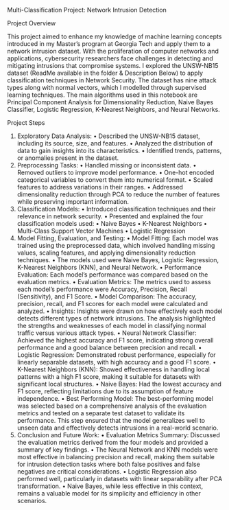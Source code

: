 Multi-Classification Project: Network Intrusion Detection

Project Overview

This project aimed to enhance my knowledge of machine learning concepts introduced in my Master’s program at Georgia Tech and apply them to a network intrusion dataset. With the proliferation of computer networks and applications, cybersecurity researchers face challenges in detecting and mitigating intrusions that compromise systems. I explored the UNSW-NB15 dataset (ReadMe available in the folder & Description Below) to apply classification techniques in Network Security. The dataset has nine attack types along with normal vectors, which I modelled through supervised learning techniques. The main algorithms used in this notebook are Principal Component Analysis for Dimensionality Reduction, Naive Bayes Classifier, Logistic Regression, K-Nearest Neighbors, and Neural Networks.

Project Steps

1.	Exploratory Data Analysis:
	•	Described the UNSW-NB15 dataset, including its source, size, and features.
	•	Analyzed the distribution of data to gain insights into its characteristics.
	•	Identified trends, patterns, or anomalies present in the dataset.
2.	Preprocessing Tasks:
	•	Handled missing or inconsistent data.
	•	Removed outliers to improve model performance.
	•	One-hot encoded categorical variables to convert them into numerical format.
	•	Scaled features to address variations in their ranges.
	•	Addressed dimensionality reduction through PCA to reduce the number of features while preserving important information.
3.	Classification Models:
	•	Introduced classification techniques and their relevance in network security.
	•	Presented and explained the four classification models used:
	•	Naive Bayes
	•	K-Nearest Neighbors
	•	Multi-Class Support Vector Machines
	•	Logistic Regression
4.	Model Fitting, Evaluation, and Testing:
	•	Model Fitting: Each model was trained using the preprocessed data, which involved handling missing values, scaling features, and applying dimensionality reduction techniques.
	•	The models used were Naive Bayes, Logistic Regression, K-Nearest Neighbors (KNN), and Neural Network.
	•	Performance Evaluation: Each model’s performance was compared based on the evaluation metrics.
	•	Evaluation Metrics: The metrics used to assess each model’s performance were Accuracy, Precision, Recall (Sensitivity), and F1 Score.
	•	Model Comparison: The accuracy, precision, recall, and F1 scores for each model were calculated and analyzed.
	•	Insights: Insights were drawn on how effectively each model detects different types of network intrusions. The analysis highlighted the strengths and weaknesses of each model in classifying normal traffic versus various attack types.
	•	Neural Network Classifier: Achieved the highest accuracy and F1 score, indicating strong overall performance and a good balance between precision and recall.
	•	Logistic Regression: Demonstrated robust performance, especially for linearly separable datasets, with high accuracy and a good F1 score.
	•	K-Nearest Neighbors (KNN): Showed effectiveness in handling local patterns with a high F1 score, making it suitable for datasets with significant local structures.
	•	Naive Bayes: Had the lowest accuracy and F1 score, reflecting limitations due to its assumption of feature independence.
	•	Best Performing Model: The best-performing model was selected based on a comprehensive analysis of the evaluation metrics and tested on a separate test dataset to validate its performance. This step ensured that the model generalizes well to unseen data and effectively detects intrusions in a real-world scenario.
5.	Conclusion and Future Work:
	•	Evaluation Metrics Summary: Discussed the evaluation metrics derived from the four models and provided a summary of key findings.
	•	The Neural Network and KNN models were most effective in balancing precision and recall, making them suitable for intrusion detection tasks where both false positives and false negatives are critical considerations.
	•	Logistic Regression also performed well, particularly in datasets with linear separability after PCA transformation.
	•	Naive Bayes, while less effective in this context, remains a valuable model for its simplicity and efficiency in other scenarios.
   

   
